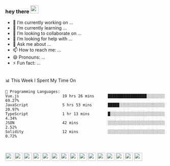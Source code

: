 ### hey there <img src="https://media.giphy.com/media/hvRJCLFzcasrR4ia7z/giphy.gif" width="25px">
<!-- [<img align="right" width="50%" src="https://github-readme-stats.vercel.app/api?username=findtoni&show_icons=true&theme=radical&count_private=true">](#) -->

- 🔭 I’m currently working on ...
- 🌱 I’m currently learning ...
- 👯 I’m looking to collaborate on ...
- 🤔 I’m looking for help with ...
- 💬 Ask me about ...
- 📫 How to reach me: ...
- 😄 Pronouns: ...
- ⚡ Fun fact: ...

<br />
<!--START_SECTION:waka-->
📊 This Week I Spent My Time On

```text
💬 Programming Languages: 
Vue.js                   19 hrs 26 mins      █████████████████░░░░░░░░   69.27% 
JavaScript               5 hrs 53 mins       █████░░░░░░░░░░░░░░░░░░░░   20.97% 
TypeScript               1 hr 13 mins        █░░░░░░░░░░░░░░░░░░░░░░░░   4.34% 
JSON                     42 mins             ░░░░░░░░░░░░░░░░░░░░░░░░░   2.52% 
Solidity                 12 mins             ░░░░░░░░░░░░░░░░░░░░░░░░░   0.72%

```


<!--END_SECTION:waka-->
<br />

<p align="left">
<code><img height="25" src="https://cdn.jsdelivr.net/gh/devicons/devicon/icons/vuejs/vuejs-original.svg"></code>
<code><img height="25" src="https://cdn.jsdelivr.net/gh/devicons/devicon/icons/nuxtjs/nuxtjs-original.svg" /></code>
<code><img height="25" src="https://cdn.jsdelivr.net/gh/devicons/devicon/icons/javascript/javascript-original.svg" /></code>
<code><img height="25" src="https://cdn.jsdelivr.net/gh/devicons/devicon/icons/typescript/typescript-original.svg" /></code>
<code><img height="25" src="https://cdn.jsdelivr.net/gh/devicons/devicon/icons/graphql/graphql-plain.svg" /></code>
<code><img height="25" src="https://cdn.jsdelivr.net/gh/devicons/devicon/icons/nodejs/nodejs-original.svg" /></code>
<code><img height="25" src="https://cdn.jsdelivr.net/gh/devicons/devicon/icons/rust/rust-plain.svg" /></code>
<code><img height="25" src="https://cdn.jsdelivr.net/gh/devicons/devicon/icons/laravel/laravel-plain.svg" /></code>
<code><img height="25" src="https://cdn.jsdelivr.net/gh/devicons/devicon/icons/threejs/threejs-original-wordmark.svg" /></code>
<code><img height="25" src="https://cdn.jsdelivr.net/gh/devicons/devicon/icons/jest/jest-plain.svg" /></code>
<code><img height="25" src="https://cdn.jsdelivr.net/gh/devicons/devicon/icons/figma/figma-original.svg" /></code>
<code><img height="25" src="https://cdn.jsdelivr.net/gh/devicons/devicon/icons/sass/sass-original.svg" /></code>
<!-- <code><img height="25" src="https://cdn.jsdelivr.net/gh/devicons/devicon/icons/css3/css3-original.svg" /></code>
<code><img height="25" src="https://cdn.jsdelivr.net/gh/devicons/devicon/icons/html5/html5-original.svg" /></code> -->
<code><img height="25" src="https://cdn.jsdelivr.net/gh/devicons/devicon/icons/docker/docker-original.svg" /></code>
<code><img height="25" src="https://cdn.jsdelivr.net/gh/devicons/devicon/icons/jira/jira-original.svg" /></code>
<code><img height="25" src="https://cdn.jsdelivr.net/gh/devicons/devicon/icons/tailwindcss/tailwindcss-original-wordmark.svg" /></code>
</p>
